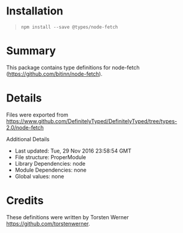 # Installation
> `npm install --save @types/node-fetch`

# Summary
This package contains type definitions for node-fetch (https://github.com/bitinn/node-fetch).

# Details
Files were exported from https://www.github.com/DefinitelyTyped/DefinitelyTyped/tree/types-2.0/node-fetch

Additional Details
 * Last updated: Tue, 29 Nov 2016 23:58:54 GMT
 * File structure: ProperModule
 * Library Dependencies: node
 * Module Dependencies: none
 * Global values: none

# Credits
These definitions were written by Torsten Werner <https://github.com/torstenwerner>.
